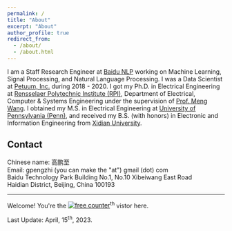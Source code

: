 ```yaml
---
permalink: /
title: "About"
excerpt: "About"
author_profile: true
redirect_from: 
  - /about/
  - /about.html
---
```


I am a Staff Research Engineer at [Baidu NLP](https://nlp.baidu.com/) working on Machine Learning, Signal Processing, and Natural Language Processing. I was a Data Scientist at [Petuum, Inc.](http://www.petuum.com/) during 2018 - 2020. I got my Ph.D. in Electrical Engineering at [Rensselaer Polytechnic Institute (RPI)](http://rpi.edu/), Department of Electrical, Computer & Systems Engineering under  the supervision of [Prof. Meng Wang](https://ecse.rpi.edu/~wang/). I obtained my M.S. in Electrical Engineering at [University of Pennsylvania (Penn)](http://www.upenn.edu/), and received my B.S. (with honors) in Electronic and Information Engineering from [Xidian University](https://www.xidian.edu.cn/). 


**Contact**
------
Chinese name: 高鹏至  
Email: gpengzhi (you can make the "at") gmail (dot) com  
Baidu Technology Park Building No.1, No.10 Xibeiwang East Road  
Haidian District, Beijing, China 100193

---

Welcome! You're the <a href='https://www.counter12.com'><img src='https://www.counter12.com/img-Wy8YB2Y7Z94Wc867-3.gif' border='0' alt='free counter'></a><script type='text/javascript' src='https://www.counter12.com/ad.js?id=Wy8YB2Y7Z94Wc867'></script><sup>th</sup> vistor here.

<script type="text/javascript" id="clustrmaps" src="//clustrmaps.com/map_v2.js?d=DU6pVGEgqlXN2oQ09MeLp-Qp_rew6BgKnf2wgQSxl_E&cl=ffffff&w=a"></script>

Last Update: April, 15<sup>th</sup>, 2023.
